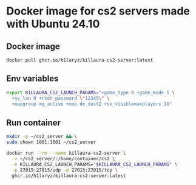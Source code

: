 # Docker image for cs2 servers made with Ubuntu 24.10

## Docker image

`docker pull ghcr.io/h1laryz/killaura-cs2-server:latest`

## Env variables

``` bash
export KILLAURA_CS2_LAUNCH_PARAMS="+game_type 0 +game_mode 1 \
  +sv_lan 0 +rcon_password \"12345\" \
  +mapgroup mg_active +map de_dust2 +sv_visiblemaxplayers 10"
```

## Run container

``` bash
mkdir -p ~/cs2_server && \
sudo chown 1001:1001 ~/cs2_server

docker run --rm --name killaura-cs2-server \
  -v ~/cs2_server/:/home/container/cs2 \
  -e KILLAURA_CS2_LAUNCH_PARAMS="$KILLAURA_CS2_LAUNCH_PARAMS" \
  -p 27015:27015/udp -p 27015:27015/tcp \
  ghcr.io/h1laryz/killaura-cs2-server:latest
```
